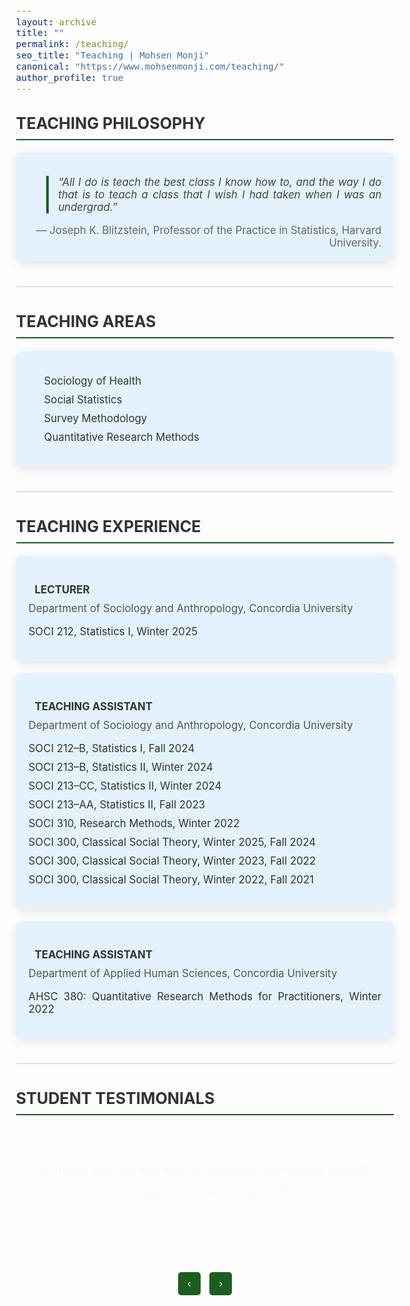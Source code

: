 ```yaml
---
layout: archive
title: ""
permalink: /teaching/
seo_title: "Teaching | Mohsen Monji"
canonical: "https://www.mohsenmonji.com/teaching/"
author_profile: true
---
```


<style>
  /* General Styling */
  body {
    font-size: 1.05em; /* larger font */
  }
  h2 {
    border-bottom: 2px solid #1B5E20; 
    font-weight: bold;
    padding-bottom: 10px;
    margin-top: 30px;
    color: #333;
  }
  ul {
    list-style: none;
    padding-left: 0;
  }
  ul li {
    margin-bottom: 10px;
  }
  .icon {
    margin-right: 10px;
    color: #1B5E20;
  }
  .teaching-section {
    margin-bottom: 40px;
  }
  .teaching-card {
    border-radius: 8px;
    padding: 20px;
    margin-bottom: 20px;
    color: #333333;
    box-shadow: 0px 4px 15px rgba(0, 0, 0, 0.1);
    background-color: #E3F2FD;
    text-align: justify;
  }
  .teaching-card h4 {
    font-weight: bold;
    margin-bottom: 10px;
    color: #333;
  }
  .teaching-card p {
    margin: 0;
    color: #555;
  }
  .teaching-list {
    padding-left: 15px;
  }

  /* Divider Style */
  .section-divider {
    border: 0;
    height: 1px;
    background: #cccccc;
    margin: 40px 0;
  }

  /* Testimonials Styling */
  .testimonial-carousel {
    position: relative;
    overflow: hidden;
    height: 220px;
    margin-top: 20px;
  }
  .testimonial-slide {
    display: none;
    text-align: center;
    padding: 20px;
    background: #E3F2FD;
    border-radius: 8px;
    box-shadow: 0px 4px 15px rgba(0,0,0,0.1);
    color: #444;
    font-style: italic;
    position: relative;
  }
  .testimonial-slide i {
    position: absolute;
    top: 15px;
    left: 20px;
    font-size: 24px;
    color: #1B5E20;
  }
  .testimonial-slide.active {
    display: block;
    animation: fadeSlide 0.8s ease forwards;
  }
  @keyframes fadeSlide {
    0% {
      opacity: 0;
      transform: translateY(20px);
    }
    100% {
      opacity: 1;
      transform: translateY(0);
    }
  }
  .testimonial-slide span {
    display: block;
    margin-top: 15px;
    font-style: normal;
    color: #666;
  }
  .testimonial-controls {
    text-align: center;
    margin-top: 10px;
  }
  .testimonial-controls button {
    background-color: #1B5E20;
    color: white;
    border: none;
    padding: 8px 15px;
    margin: 0 5px;
    font-size: 18px;
    border-radius: 5px;
    cursor: pointer;
  }
  .testimonial-controls button:hover {
    background-color: #145a14;
  }
</style>

<div class="teaching-section">
  <h2>TEACHING PHILOSOPHY</h2>
  <div class="teaching-card">
    <blockquote style="font-style: italic; border-left: 4px solid #1B5E20; padding-left: 15px; color: #444;">
      “All I do is teach the best class I know how to, and the way I do that is to teach a class that I wish I had taken when I was an undergrad.”
    </blockquote>
    <p style="text-align: right; margin-top: 10px; color: #666;">
      — Joseph K. Blitzstein, Professor of the Practice in Statistics, Harvard University.
    </p>
  </div>
</div>

<hr class="section-divider">

<div class="teaching-section">
  <h2>TEACHING AREAS</h2>
  <div class="teaching-card">
    <ul class="teaching-list">
      <li><i class="fas fa-heartbeat icon"></i> Sociology of Health</li>
      <li><i class="fas fa-chart-line icon"></i> Social Statistics</li>
      <li><i class="fas fa-database icon"></i> Survey Methodology</li>
      <li><i class="fas fa-table icon"></i> Quantitative Research Methods</li>
    </ul>
  </div>
</div>

<hr class="section-divider">

<div class="teaching-section">
  <h2>TEACHING EXPERIENCE</h2>

  <div class="teaching-card">
    <h4><i class="fas fa-chalkboard-teacher icon"></i> LECTURER</h4>
    <p>Department of Sociology and Anthropology, Concordia University</p>
    <ul>
      <li>SOCI 212, Statistics I, Winter 2025</li>
    </ul>
  </div>

  <div class="teaching-card">
    <h4><i class="fas fa-chalkboard icon"></i> TEACHING ASSISTANT</h4>
    <p>Department of Sociology and Anthropology, Concordia University</p>
    <ul>
      <li>SOCI 212–B, Statistics I, Fall 2024</li>
      <li>SOCI 213–B, Statistics II, Winter 2024</li>
      <li>SOCI 213–CC, Statistics II, Winter 2024</li>
      <li>SOCI 213–AA, Statistics II, Fall 2023</li>
      <li>SOCI 310, Research Methods, Winter 2022</li>
      <li>SOCI 300, Classical Social Theory, Winter 2025, Fall 2024</li>
      <li>SOCI 300, Classical Social Theory, Winter 2023, Fall 2022</li>
      <li>SOCI 300, Classical Social Theory, Winter 2022, Fall 2021</li>
    </ul>
  </div>

  <div class="teaching-card">
    <h4><i class="fas fa-chalkboard icon"></i> TEACHING ASSISTANT</h4>
    <p>Department of Applied Human Sciences, Concordia University</p>
    <ul>
      <li>AHSC 380: Quantitative Research Methods for Practitioners, Winter 2022</li>
    </ul>
  </div>
</div>

<hr class="section-divider">

<div class="teaching-section">
  <h2>STUDENT TESTIMONIALS</h2>

  <div class="testimonial-carousel">
    <div class="testimonial-slide active">
      <i class="fas fa-quote-left"></i>
      <p>"He makes stats feel way more approachable and actually relevant!"</p>
      <span>— Student, SOCI 212, Winter 2025</span>
    </div>
    <div class="testimonial-slide">
      <i class="fas fa-quote-left"></i>
      <p>"I was scared of statistics but ended up loving the course thanks to your patience and clear explanations."</p>
      <span>— Student, SOCI 212, Winter 2025</span>
    </div>
    <div class="testimonial-slide">
      <i class="fas fa-quote-left"></i>
      <p>"He puts a lot of energy into class and does whatever needed to make sure everyone succeeds."</p>
      <span>— Student, SOCI 212, Winter 2025</span>
    </div>
    <div class="testimonial-slide">
      <i class="fas fa-quote-left"></i>
      <p>"I really enjoyed your class, it was very well structured and the PowerPoint slides really helped me to understand the concepts."</p>
      <span>— Student, SOCI 212, Winter 2025</span>
    </div>
  </div>

  <div class="testimonial-controls">
    <button onclick="prevTestimonial()" aria-label="Previous testimonial">‹</button>
    <button onclick="nextTestimonial()" aria-label="Next testimonial">›</button>
  </div>
</div>

<script>
  let currentTestimonial = 0;
  const testimonials = document.querySelectorAll('.testimonial-slide');

  function showTestimonial(index) {
    testimonials.forEach((testimonial, i) => {
      testimonial.style.display = 'none';
      testimonial.classList.remove('active');
    });
    testimonials[index].style.display = 'block';
    testimonials[index].classList.add('active');
  }

  function nextTestimonial() {
    currentTestimonial = (currentTestimonial + 1) % testimonials.length;
    showTestimonial(currentTestimonial);
  }

  function prevTestimonial() {
    currentTestimonial = (currentTestimonial - 1 + testimonials.length) % testimonials.length;
    showTestimonial(currentTestimonial);
  }

  setInterval(nextTestimonial, 5000); // Auto-slide every 5 seconds
</script>